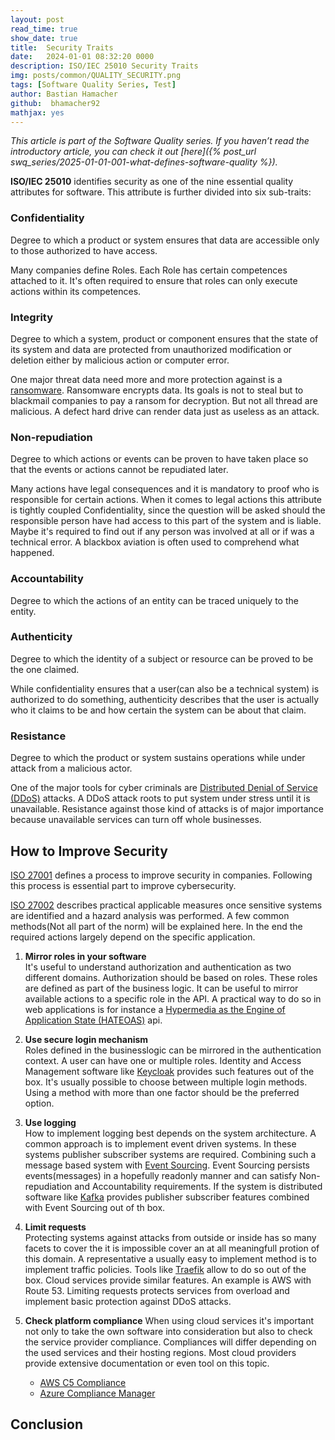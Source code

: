 ```yaml
---
layout: post
read_time: true
show_date: true
title:  Security Traits
date:   2024-01-01 08:32:20 0000
description: ISO/IEC 25010 Security Traits
img: posts/common/QUALITY_SECURITY.png 
tags: [Software Quality Series, Test]
author: Bastian Hamacher
github:  bhamacher92
mathjax: yes
---
```


*This article is part of the Software Quality series. If you haven’t read the introductory article,
you can check it out [here]({% post_url swq_series/2025-01-01-001-what-defines-software-quality %}).*

**ISO/IEC 25010** identifies security as one of the nine essential quality attributes for software. 
This attribute is further divided into six sub-traits:  

### Confidentiality

Degree to which a product or system ensures that data are accessible only to those authorized to have access.

Many companies define Roles. Each Role has certain competences attached to it. It's often required to ensure that
roles can only execute actions within its competences. 

### Integrity 

Degree to which a system, product or component ensures that the state of its system and data are protected from unauthorized modification or deletion either by malicious action or computer error.

One major threat data need more and more protection against is a [ransomware](https://en.wikipedia.org/wiki/Ransomware). Ransomware encrypts data. Its goals is not to steal but to blackmail companies to pay 
a ransom for decryption. But not all thread are malicious. A defect hard drive can render data just as useless 
as an attack.

### Non-repudiation 

Degree to which actions or events can be proven to have taken place so that the events or actions cannot be repudiated later.

Many actions have legal consequences and it is mandatory to proof who is responsible for certain actions.
When it comes to legal actions this attribute is tightly coupled Confidentiality, since the question will be
asked should the responsible person have had access to this part of the system and is liable.
Maybe it's required to find out if any person was involved at all or if was a technical error.
A blackbox aviation is often used to comprehend what happened.

### Accountability

Degree to which the actions of an entity can be traced uniquely to the entity.

### Authenticity

Degree to which the identity of a subject or resource can be proved to be the one claimed.

While confidentiality ensures that a user(can also be a technical system) is authorized to do something,
authenticity describes that the user is actually who it claims to be and how certain the system can 
be about that claim.

### Resistance 

Degree to which the product or system sustains operations while under attack from a malicious actor.

One of the major tools for cyber criminals are [Distributed Denial of Service (DDoS)](https://en.wikipedia.org/wiki/Denial-of-service_attack) attacks. A DDoS attack roots to put system under stress until it is unavailable.
Resistance against those kind of attacks is of major importance because unavailable services can turn off whole businesses. 

## How to Improve Security
[ISO 27001](https://www.iso.org/obp/ui/en/#iso:std:iso-iec:27001:ed-3:v1:en) defines a process to improve security 
in companies. Following this process is essential part to improve cybersecurity. 

[ISO 27002](https://www.iso.org/obp/ui/en/#iso:std:iso-iec:27002:ed-3:v2:en) describes practical applicable measures once sensitive systems are identified and a hazard analysis was performed. A few common methods(Not all part of the norm) will be explained here. In the end the required actions largely depend on the specific application.

1. **Mirror roles in your software**  
    It's useful to understand authorization and authentication as two different domains. Authorization should be based on roles. These roles are defined as part of the business logic. It can be useful to mirror available actions to a specific role in the API. A practical way to do so in web applications is for instance a [Hypermedia as the Engine of Application State (HATEOAS)](https://de.wikipedia.org/wiki/HATEOAS) api.

2. **Use secure login mechanism**  
    Roles defined in the businesslogic can be mirrored in the authentication context. A user can have one or multiple roles. Identity and Access Management software like [Keycloak](https://www.keycloak.org) provides such features out of the box. It's usually possible to choose between multiple login methods. Using a method with more than one factor should be the preferred option.

3. **Use logging**  
    How to implement logging best depends on the system architecture. A common approach is to implement event driven systems. In these systems publisher subscriber systems are required. Combining such a message based system with [Event Sourcing](https://martinfowler.com/eaaDev/EventSourcing.html). Event Sourcing persists events(messages) in 
    a hopefully readonly manner and can satisfy Non-repudiation and Accountability requirements. If the system is distributed software like [Kafka](https://kafka.apache.org) provides publisher subscriber features combined with Event Sourcing out of th box.

4. **Limit requests**  
    Protecting systems against attacks from outside or inside has so many facets to cover the it is impossible cover an at all meaningfull protion of this domain. A representative a usually easy to implement method is to implement 
    traffic policies. Tools like [Traefik](https://traefik.io/traefik/) allow to do so out of the box. Cloud services provide similar features. An example is AWS with Route 53. Limiting requests protects services from overload and
    implement basic protection against DDoS attacks.

5. **Check platform compliance**
    When using cloud services it's important not only to take the own software into consideration but also 
    to check the service provider compliance. Compliances will differ depending on the used services and their 
    hosting regions. Most cloud providers provide extensive documentation or even tool on this topic.

    - [AWS C5 Compliance](https://aws.amazon.com/compliance/bsi-c5/)
    - [Azure Compliance Manager](https://www.microsoft.com/en-us/security)


## Conclusion